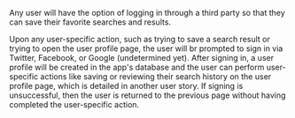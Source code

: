Any user will have the option of logging in through a third party so that they can save their favorite searches and results.

Upon any user-specific action, such as trying to save a search result or trying to open the user profile page, the user will br prompted to sign in via Twitter, Facebook, or Google (undetermined yet). After signing in, a user profile will be created in the app's database and the user can perform user-specific actions like saving or reviewing their search history on the user profile page, which is detailed in another user story. If signing is unsuccessful, then the user is returned to the previous page without having completed the user-specific action.
